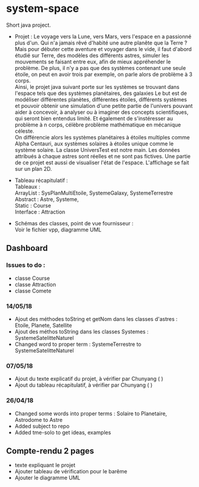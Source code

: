 # system-space
Short java project.  
* Projet :
Le voyage vers la Lune, vers Mars, vers l'espace en a passionné plus d'un. Qui n'a jamais rêvé d'habité une autre planête que la Terre ? Mais pour débuter cette aventure et voyager dans le vide, il faut d'abord étudié sur Terre, des modèles des différents astres, simuler les mouvements se faisant entre eux, afin de mieux appréhender le problème. De plus, il n'y a pas que des systèmes contenant une seule étoile, on peut en avoir trois par exemple, on parle alors de problème à 3 corps.       
Ainsi, le projet java suivant porte sur les systèmes se trouvant dans l'espace tels que des systèmes planétaires, des galaxies Le but est de modéliser différentes planètes, différentes étoiles, différents systèmes et pouvoir obtenir une simulation d'une petite partie de l'univers pouvant aider à concevoir, à analyser ou à imaginer des concepts scientifiques, qui seront bien entendus limité. Et également de s'instéresser au problème à n corps, célèbre problème mathématique en mécanique céleste.    
On  différencie alors les systèmes planétaires à étoiles multiples comme Alpha Centauri, aux systèmes solaires à étoiles unique comme le système solaire.
La classe UniversTest est notre main. Les données attribués à chaque astres sont réelles et ne sont pas fictives. Une partie de ce projet est aussi de visualiser l'état de l'espace. L'affichage se fait sur un plan 2D.

* Tableau récapitulatif :  
Tableaux :     
ArrayList : SysPlanMultiEtoile, SystemeGalaxy, SystemeTerrestre     
Abstract : Astre, Systeme,      
Static : Course  
Interface : Attraction  

* Schémas des classes, point de vue fournisseur :  
Voir le fichier vpp, diagramme UML

## Dashboard

### Issues to do :
* classe Course
* classe Attraction
* classe Comete

### 14/05/18
* Ajout des méthodes toString et getNom dans les classes d'astres : Etoile, Planete, Satellite   
* Ajout des méthos toString dans les classes Systemes : SystemeSatelitteNaturel   
* Changed word to proper term : SystemeTerrestre to SystemeSatelitteNaturel

### 07/05/18
* Ajout du texte explicatif du projet, à vérifier par Chunyang ( )
* Ajout du tableau récapitulatif, à vérifier par Chunyang ( )


### 26/04/18
* Changed some words into proper terms :
Solaire to Planetaire, 
Astrodome to Astre
* Added subject to repo
* Added tme-solo to get ideas, examples

## Compte-rendu 2 pages
* texte expliquant le projet
* Ajouter tableau de vérification pour le barême
* Ajouter le diagramme UML

